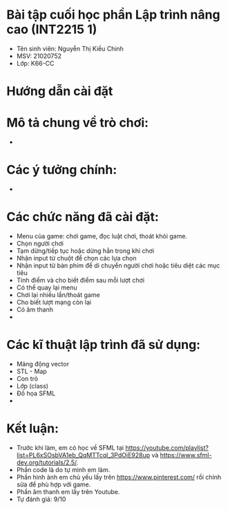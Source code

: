 # Bài tập cuối học phần Lập trình nâng cao (INT2215 1)
- Tên sinh viên: Nguyễn Thị Kiều Chinh
- MSV: 21020752
- Lớp: K66-CC
# Hướng dẫn cài đặt

# Mô tả chung về trò chơi:
-
# Các ý tưởng chính:
- 
# Các chức năng đã cài đặt:
- Menu của game: chơi game, đọc luật chơi, thoát khỏi game.
- Chọn người chơi
- Tạm dừng/tiếp tục hoặc dừng hẳn trong khi chơi
- Nhận input từ chuột để chọn các lựa chọn
- Nhận input từ bàn phím để di chuyển người chơi hoặc tiêu diệt các mục tiêu
- Tính điểm và cho biết điểm sau mỗi lượt chơi
- Có thể quay lại menu
- Chơi lại nhiều lần/thoát game
- Cho biết lượt mạng còn lại
- Có âm thanh
- 
# Các kĩ thuật lập trình đã sử dụng:
- Mảng động vector
- STL - Map
- Con trỏ
- Lớp (class)
- Đồ họa SFML
- 
# Kết luận:

 - Trước khi làm, em có học về SFML tại https://youtube.com/playlist?list=PL6xSOsbVA1eb_QqMTTcql_3PdOiE928up và https://www.sfml-dev.org/tutorials/2.5/. 
 - Phần code là do tự mình em làm.
 - Phần hình ảnh em chủ yếu lấy trên https://www.pinterest.com/ rồi chỉnh sửa để phù hợp với game.
 - Phần âm thanh em lấy trên Youtube.
- Tự đánh giá: 9/10

